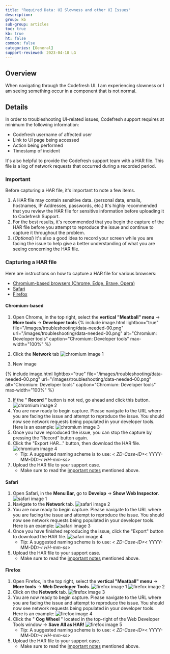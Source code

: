 ```yaml
---
title: "Required Data: UI Slowness and other UI Issues"
description: 
group: kb
sub-group: articles
toc: true
kb: true
ht: false
common: false
categories: [General]
support-reviewed: 2023-04-18 LG
---
```


## Overview

When navigating through the Codefresh UI. I am experiencing slowness or I am seeing something occur in a component that is not normal.

## Details

In order to troubleshooting UI-related issues, Codefresh support requires at minimum the following information:

* Codefresh username of affected user
* Link to UI page being accessed
* Action being performed
* Timestamp of incident

It's also helpful to provide the Codefresh support team with a HAR file. This file is a log of network requests that occurred during a recorded period.

### Important

Before capturing a HAR file, it's important to note a few items.

1. A HAR file may contain sensitive data. (personal data, emails, hostnames, IP Addresses, passwords, etc.) It's highly recommended that you review the HAR file for sensitive information before uploading it to Codefresh Support.
2. For the best results, it's recommended that you begin the capture of the HAR file before you attempt to reproduce the issue and continue to capture it throughout the problem.
3. (_Optional_) It's also a good idea to record your screen while you are facing the issue to help give a better understanding of what you are seeing concerning the HAR file.

### Capturing a HAR file

Here are instructions on how to capture a HAR file for various browsers:

* [Chromium-based browsers (Chrome, Edge, Brave, Opera)](#chromium-based)
* [Safari](#safari)
* [Firefox](#firefox)

#### Chromium-based

1. Open Chrome, in the top right, select the **vertical "Meatball" menu** -> **More tools** -> **Developer tools**
  {% include 
image.html 
lightbox="true" 
file="/images/troubleshooting/data-needed-00.png" 
url="/images/troubleshooting/data-needed-00.png" 
alt="Chromium: Developer tools" 
caption="Chromium: Developer tools" 
max-width="100%" 
 %}
    
2. Click the **Network** tab
    ![chromium image 1]({{site.baseurl}}/images/troubleshooting/data-needed-01.png)


3. New image

  {% include 
image.html 
lightbox="true" 
file="/images/troubleshooting/data-needed-00.png" 
url="/images/troubleshooting/data-needed-00.png" 
alt="Chromium: Developer tools" 
caption="Chromium: Developer tools" 
max-width="100%" 
 %}
 



3. If the " **Record** " button is not red, go ahead and click this button.
    ![chromium image 2]({{site.baseurl}}/images/troubleshooting/data-needed-02.png)
4. You are now ready to begin capture. Please navigate to the URL where you are facing the issue and attempt to reproduce the issue. You should now see network requests being populated in your developer tools. Here is an example:
    ![chromium image 3]({{site.baseurl}}/images/troubleshooting/data-needed-03.png)
5. Once you have reproduced the issue, you can stop the capture by pressing the "Record" button again.
6. Click the "Export HAR..." button, then download the HAR file.
    ![chromium image 4]({{site.baseurl}}/images/troubleshooting/data-needed-04.png)
   * Tip: A suggested naming scheme is to use: _< ZD-Case-ID>_< YYYY-MM-DD>_< HH-mm-ss>_
7. Upload the HAR file to your support case.
   * Make sure to read the [important notes](#important) mentioned above.

#### Safari

1. Open Safari, in the **Menu Bar,** go to **Develop** -> **Show Web Inspector.**
    ![safari image 1]({{site.baseurl}}/images/troubleshooting/data-needed-05.png)
2. Navigate to the **Network** tab.
    ![safari image 2]({{site.baseurl}}/images/troubleshooting/data-needed-06.png)
3. You are now ready to begin capture. Please navigate to the URL where you are facing the issue and attempt to reproduce the issue. You should now see network requests being populated in your developer tools. Here is an example:
    ![safari image 3]({{site.baseurl}}/images/troubleshooting/data-needed-07.png)
4. Once you have finished reproducing the issue, click the "Export" button to download the HAR file.
    ![safari image 4]({{site.baseurl}}/images/troubleshooting/data-needed-08.png)
   * Tip: A suggested naming scheme is to use: _< ZD-Case-ID>_< YYYY-MM-DD>_< HH-mm-ss>_
5. Upload the HAR file to your support case.
   * Make sure to read the [important notes](#important) mentioned above.

#### Firefox

1. Open Firefox, in the top right, select the **vertical "Meatball" menu** -> **More tools** -> **Web Developer Tools**.
    ![firefox image 1]({{site.baseurl}}/images/troubleshooting/data-needed-09.png)
    ![firefox image 2]({{site.baseurl}}/images/troubleshooting/data-needed-10.png)
2. Click on the **Network** tab.
    ![firefox image 3]({{site.baseurl}}/images/troubleshooting/data-needed-11.png)
3. You are now ready to begin capture. Please navigate to the URL where you are facing the issue and attempt to reproduce the issue. You should now see network requests being populated in your developer tools. Here is an example:
    ![firefox image 4]({{site.baseurl}}/images/troubleshooting/data-needed-12.png)
4. Click the " **Cog Wheel** " located in the top-right of the Web Developer Tools window -> **Save All as HAR!**
    ![firefox image 5]({{site.baseurl}}/images/troubleshooting/data-needed-13.png)
    * Tip: A suggested naming scheme is to use: _< ZD-Case-ID>_< YYYY-MM-DD>_< HH-mm-ss>_
5. Upload the HAR file to your support case.
    * Make sure to read the [important notes](#important) mentioned above.
